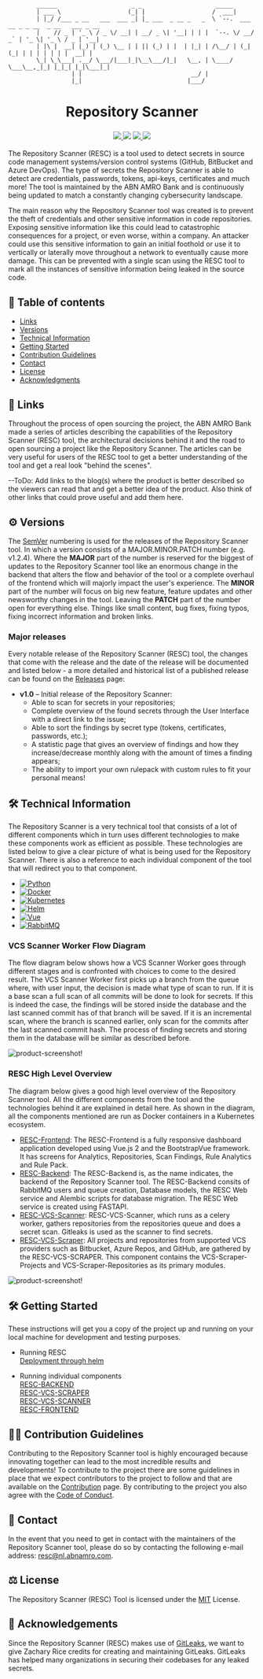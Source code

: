                   
            ______                     _ _                     _____
            | ___ \                   (_| |                   /  ___|
            | |_/ /___ _ __   ___  ___ _| |_ ___  _ __ _   _  \ `--.  ___ __ _ _ __  _ __   ___ _ __
            |    // _ | '_ \ / _ \/ __| | __/ _ \| '__| | | |  `--. \/ __/ _` | '_ \| '_ \ / _ | '__|
            | |\ |  __| |_) | (_) \__ | | || (_) | |  | |_| | /\__/ | (_| (_| | | | | | | |  __| |
            \_| \_\___| .__/ \___/|___|_|\__\___/|_|   \__, | \____/ \___\__,_|_| |_|_| |_|\___|_|
                      | |                               __/ |
                      |_|                              |___/

<div align="center">
    <h1>Repository Scanner</h1>
    <h3>
        <a href="https://github.com/ABNAMRO">
            <img src="https://img.shields.io/badge/maintainer-%40ABNAMRO-09996B?style=for-the-badge">
        </a>
        <a>
            <img src="https://img.shields.io/badge/launched-MONTH%20YEAR-teal?style=for-the-badge">
        </a>
        <a href="https://github.com/abnamro/repository-scanner/commits/main">
            <img src="https://img.shields.io/github/last-commit/abnamro/repository-scanner?style=for-the-badge&color=blue&label=updated">
        </a>
        <a href="https://www.github.com/abnamro/repository-scanner/releases/latest">
            <img src="https://img.shields.io/github/v/release/abnamro/repository-scanner?style=for-the-badge&color=blueviolet&label=version">
        </a>
    </h3>
</div>

The Repository Scanner (RESC) is a tool used to detect secrets in source code management systems/version control systems 
(GitHub, BitBucket and Azure DevOps). The type of secrets the Repository Scanner is able to detect are credentials, 
passwords, tokens, api-keys, certificates and much more! The tool is maintained by the ABN AMRO Bank and is 
continuously being updated to match a constantly changing cybersecurity landscape. 

The main reason why the Repository Scanner tool was created is to prevent the theft of credentials and other sensitive 
information in code repositories. Exposing sensitive information like this could lead to catastrophic consequences for a
project, or even worse, within a company. An attacker could use this sensitive information to gain an initial foothold 
or use it to vertically or laterally move throughout a network to eventually cause more damage. This can be prevented
with a single scan using the RESC tool to mark all the instances of sensitive information being leaked in the source
code.

## 📒 Table of contents
* [Links](#links)
* [Versions](#versions)
* [Technical Information](#technical-information)
* [Getting Started](#getting-started)
* [Contribution Guidelines](#contribution-guide)
* [Contact](#contact)
* [License](#license)
* [Acknowledgments](#acknowledgement)

## 🔗 Links <a name = "links"></a>
Throughout the process of open sourcing the project, the ABN AMRO Bank made a series of articles describing the
capabilities of the Repository Scanner (RESC) tool, the architectural decisions behind it and the road to open sourcing a
project like the Repository Scanner. The articles can be very useful for users of the RESC tool to get a better 
understanding of the tool and get a real look "behind the scenes".

--ToDo: Add links to the blog(s) where the product is better described so the viewers can read that and get a better
idea of the product. Also think of other links that could prove useful and add them here.

## ⚙️ Versions <a name = "versions"></a>
The [SemVer](https://semver.org/) numbering is used for the releases of the Repository Scanner tool. In which a version
consists of a MAJOR.MINOR.PATCH number (e.g. v1.2.4). Where the **MAJOR** part of the number is reserved for the biggest 
of updates to the Repository Scanner tool like an enormous change in the backend that alters the flow and behavior of 
the tool or a complete overhaul of the frontend which will majorly impact the user's experience. The **MINOR** part of
the number will focus on big new feature, feature updates and other newsworthy changes in the tool. Leaving the **PATCH**
part of the number open for everything else. Things like small content, bug fixes, fixing typos, fixing incorrect 
information and broken links.

### Major releases
Every notable release of the Repository Scanner (RESC) tool, the changes that come with the release and the date of the
release will be documented and listed below - a more detailed and historical list of a published release can be found on
the [Releases](https://github.com/abnamro/repository-scanner/releases) page:

* **v1.0** – Initial release of the Repository Scanner:
    * Able to scan for secrets in your repositories;
    * Complete overview of the found secrets through the User Interface with a direct link to the issue;
    * Able to sort the findings by secret type (tokens, certificates, passwords, etc.);
    * A statistic page that gives an overview of findings and how they increase/decrease monthly along with the amount of times a finding appears;
    * The ability to import your own rulepack with custom rules to fit your personal means!

## 🛠️ Technical Information <a name = "technical-information"></a>
The Repository Scanner is a very technical tool that consists of a lot of different components which in turn 
uses different technologies to make these components work as efficient as possible. These technologies are listed below
to give a clear picture of what is being used for the Repository Scanner. There is also a reference to each individual
component of the tool that will redirect you to that component.

* [![Python][Python.org]][Python-url]
* [![Docker][Docker.com]][Docker-url]
* [![Kubernetes][Kubernetes.io]][Kubernetes-url]
* [![Helm][Helm.sh]][Helm-url]
* [![Vue][Vue.js]][Vue-url]
* [![RabbitMQ][RabbitMQ.com]][RabbitMQ-url]

### VCS Scanner Worker Flow Diagram
The flow diagram below shows how a VCS Scanner Worker goes through different stages and is confronted with choices to
come to the desired result. The VCS Scanner Worker first picks up a branch from the queue where, with user input, the
decision is made what type of scan to run. If it is a base scan a full scan of all commits will be done to look for
secrets. If this is indeed the case, the findings will be stored inside the database and the last scanned commit has
of that branch will be saved. If it is an incremental scan, where the branch is scanned earlier, only scan for the
commits after the last scanned commit hash. The process of finding secrets and storing them in the database will be 
similar as described before.

![product-screenshot!](images/RESC_Scan_Flow_Diagram.png)

### RESC High Level Overview
The diagram below gives a good high level overview of the Repository Scanner tool. All the different components from the
tool and the technologies behind it are explained in detail here. As shown in the diagram, all the components mentioned
are run as Docker containers in a Kubernetes ecosystem.

* [RESC-Frontend](https://github.com/abnamro/repository-scanner/tree/main/components/resc-frontend): The RESC-Frontend is a fully responsive dashboard application developed using Vue.js 2 and the BootstrapVue framework. It has screens for Analytics, Repositories, Scan Findings, Rule Analytics and Rule Pack.
* [RESC-Backend](https://github.com/abnamro/repository-scanner/tree/main/components/resc-backend): The RESC-Backend is, as the name indicates, the backend of the Repository Scanner tool. The RESC-Backend consits of RabbitMQ users and queue creation, Database models, the RESC Web service and Alembic scripts for database migration. The RESC Web service is created using FASTAPI.
* [RESC-VCS-Scanner](https://github.com/abnamro/repository-scanner/tree/main/components/resc-vcs-scanner): RESC-VCS-Scanner, which runs as a celery worker, gathers repositories from the repositories queue and does a secret scan. Gitleaks is used as the scanner to find secrets.
* [RESC-VCS-Scraper](https://github.com/abnamro/repository-scanner/tree/main/components/resc-vcs-scraper): All projects and repositories from supported VCS providers such as Bitbucket, Azure Repos, and GitHub, are gathered by the RESC-VCS-SCRAPER. This component contains the VCS-Scraper-Projects and VCS-Scraper-Repositories as its primary modules.

![product-screenshot!](images/RESC_HighLevel_Diagram.png)


## 🛠️ Getting Started <a name = "getting-started"></a>
These instructions will get you a copy of the project up and running on your local machine for development and testing purposes.  
* Running RESC  
[Deployment through helm](https://github.com/abnamro/repository-scanner/tree/main/deployment/kubernetes)  

* Running individual components  
[RESC-BACKEND](https://github.com/abnamro/repository-scanner/tree/main/components/resc-backend)  
[RESC-VCS-SCRAPER](https://github.com/abnamro/repository-scanner/tree/main/components/resc-vcs-scraper)  
[RESC-VCS-SCANNER](https://github.com/abnamro/repository-scanner/tree/main/components/resc-vcs-scanner)  
[RESC-FRONTEND](https://github.com/abnamro/repository-scanner/tree/main/components/resc-frontend)  


## 💁🏽 Contribution Guidelines <a name = "contribution-guide"></a>
Contributing to the Repository Scanner tool is highly encouraged because innovating together can lead to the most
incredible results and developments! To contribute to the project there are some guidelines in place that we expect 
contributors to the project to follow and that are available on the [Contribution](https://github.com/abnamro/repository-scanner/blob/main/contributing.md)
page. By contributing to the project you also agree with the [Code of Conduct](https://github.com/abnamro/repository-scanner/blob/main/code-of-conduct.md).

## 📧    Contact <a name = "contact"></a>
In the event that you need to get in contact with the maintainers of the Repository Scanner tool, please do so by contacting 
the following e-mail address: [resc@nl.abnamro.com](mailto:resc@nl.abnamro.com).

## ⚖️ License <a name = "license"></a>
The Repository Scanner (RESC) Tool is licensed under the [MIT](https://github.com/abnamro/repository-scanner/blob/main/LICENSE.md) License.

<!-- MARKDOWN LINKS & IMAGES -->
<!-- https://www.markdownguide.org/basic-syntax/#reference-style-links -->
[Python.org]: https://img.shields.io/badge/Python-2b5b84?style=for-the-badge&logo=python&logoColor=white
[Python-url]: https://www.python.org/
[Docker.com]: https://img.shields.io/badge/Docker-0b214a?style=for-the-badge&logo=docker&logoColor=white
[Docker-url]: https://www.docker.com/
[Kubernetes.io]: https://img.shields.io/badge/Kubernetes-3371e3?style=for-the-badge&logo=kubernetes&logoColor=white
[Kubernetes-url]: https://www.kubernetes.io/
[Helm.sh]: https://img.shields.io/badge/Helm-091c84?style=for-the-badge&logo=helm&logoColor=white
[Helm-url]: https://helm.sh/
[Vue.js]: https://img.shields.io/badge/Vue.js-35495E?style=for-the-badge&logo=vuedotjs&logoColor=4FC08D
[Vue-url]: https://vuejs.org/
[RabbitMQ.com]: https://img.shields.io/badge/RabbitMQ-ff6600?style=for-the-badge&logo=rabbitmq&logoColor=white
[RabbitMQ-url]: https://rabbitmq.com/

## 🎉 Acknowledgements <a name = "acknowledgement"></a>
Since the Repository Scanner (RESC) makes use of [GitLeaks](https://github.com/zricethezav/gitleaks), we want to give Zachary Rice credits for creating and maintaining GitLeaks. GitLeaks has helped many organizations in securing their codebases for any leaked secrets.